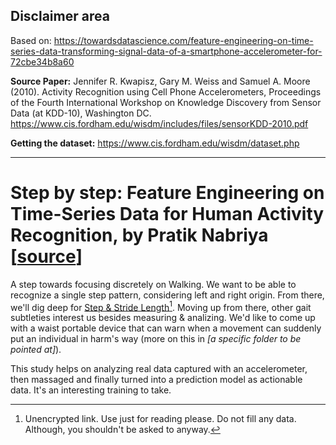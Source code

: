 ## Disclaimer area

Based on: https://towardsdatascience.com/feature-engineering-on-time-series-data-transforming-signal-data-of-a-smartphone-accelerometer-for-72cbe34b8a60

**Source Paper:** Jennifer R. Kwapisz, Gary M. Weiss and Samuel A. Moore (2010). 
Activity Recognition using Cell Phone Accelerometers, 
Proceedings of the Fourth International Workshop on Knowledge 
Discovery from Sensor Data (at KDD-10), Washington DC. https://www.cis.fordham.edu/wisdm/includes/files/sensorKDD-2010.pdf

**Getting the dataset:** https://www.cis.fordham.edu/wisdm/dataset.php

---

# Step by step: Feature Engineering on Time-Series Data for Human Activity Recognition, by Pratik Nabriya [[source](https://towardsdatascience.com/feature-engineering-on-time-series-data-transforming-signal-data-of-a-smartphone-accelerometer-for-72cbe34b8a60)]

A step towards focusing discretely on Walking. We want to be able to recognize a single step pattern, considering left and right origin. From there, we'll dig deep for [Step & Stride Length](http://www.clinicalgaitanalysis.com/teach-in/step/)[^1]. Moving up from there, other gait subtleties interest us besides measuring & analizing. We'd like to come up with a waist portable device that can warn when a movement can suddenly put an individual in harm's way (more on this in *[a specific folder to be pointed at]*).

This study helps on analyzing real data captured with an accelerometer, then massaged and finally turned into a prediction model as actionable data. It's an interesting training to take.

[^1]: Unencrypted link. Use just for reading please. Do not fill any data. Although, you shouldn't be asked to anyway.
